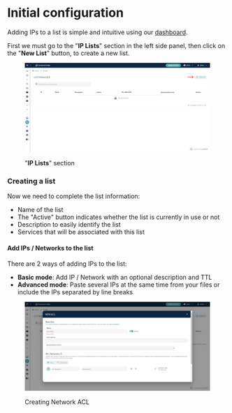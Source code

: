 # Initial configuration

Adding IPs to a list is simple and intuitive using our [dashboard](https://dashboard.transparentcdn.com/).

First we must go to the "**IP Lists**" section in the left side panel, then click on the "**New List**" button, to create a new list.

<figure><img src="../../.gitbook/assets/iplistpanel.png" alt=""><figcaption><p>"<strong>IP Lists</strong>" section</p></figcaption></figure>

### Creating a list

Now we need to complete the list information:

* Name of the list
* The "Active" button indicates whether the list is currently in use or not
* Description to easily identify the list
* Services that will be associated with this list

#### Add IPs / Networks to the list

There are 2 ways of adding IPs to the list:

* **Basic mode**: Add IP / Network with an optional description and TTL
* **Advanced mode**: Paste several IPs at the same time from your files or include the IPs separated by line breaks

<figure><img src="../../.gitbook/assets/newlist.png" alt=""><figcaption><p>Creating Network ACL</p></figcaption></figure>
